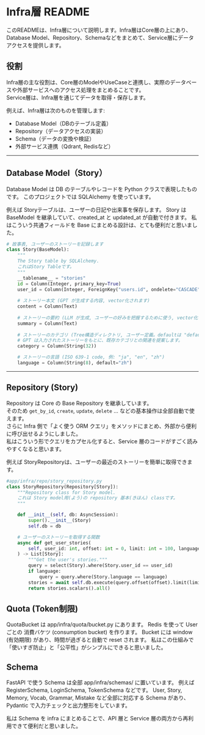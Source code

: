 # Infra層 README

このREADMEは、Infra層について説明します。Infra層はCore層の上にあり、Database Model、Repository、Schemaなどをまとめて、Service層にデータアクセスを提供します。


## 役割

Infra層の主な役割は、Core層のModelやUseCaseと連携し、実際のデータベースや外部サービスへのアクセス処理をまとめることです。  
Service層は、Infra層を通じてデータを取得・保存します。

例えば、Infra層は次のものを管理します:
- Database Model（DBのテーブル定義）
- Repository（データアクセスの実装）
- Schema（データの変換や検証）
- 外部サービス連携（Qdrant, Redisなど）

---

## Database Model（Story）

Database Model は DB のテーブルやレコードを Python クラスで表現したものです。
このプロジェクトでは SQLAlchemy を使っています。

例えば Storyテーブルは、ユーザーの日記や出来事を保存します。
Story は BaseModel を継承していて、created_at と updated_at が自動で付きます。
私はこういう共通フィールドを Base にまとめる設計は、とても便利だと思いました。

```python
# 故事表, ユーザーのストーリーを記録します
class Story(BaseModel):
    """
    The Story table by SQLAlchemy.
    これはStory Tableです。
    """
    __tablename__ = "stories"
    id = Column(Integer, primary_key=True)
    user_id = Column(Integer, ForeignKey("users.id", ondelete="CASCADE"))
    
    # ストーリー本文 (GPT が生成する内容, vector化されます)
    content = Column(Text)
    
    # ストーリーの要約 (LLM が生成, ユーザーの好みを把握するために使う, vector化されます)
    summary = Column(Text)
    
    # ストーリーのカテゴリ (Tree構造ディレクトリ, ユーザー定義。defaultは "default")
    # GPT は入力されたストーリーをもとに、既存カテゴリとの関連を提案します。
    category = Column(String(32))

    # ストーリーの言語 (ISO 639-1 code, 例: "ja", "en", "zh")
    language = Column(String(8), default="zh")
```

---

## Repository (Story)

Repository は Core の Base Repository を継承しています。  
そのため `get_by_id`, `create`, `update`, `delete` ... などの基本操作は全部自動で使えます。  
さらに Infra 側で「よく使う ORM クエリ」をメソッドにまとめ、外部から便利に呼び出せるようにしました。  
私はこういう形でクエリをカプセル化すると、Service 層のコードがすごく読みやすくなると思います。

例えば StoryRepositoryは、ユーザーの最近のストーリーを簡単に取得できます。
```python
#app/infra/repo/story_repository.py
class StoryRepository(Repository[Story]):
    """Repository class for Story model.
    これは Story model用(よう)の repository 基本(きほん) classです。
    """

    def __init__(self, db: AsyncSession):
        super().__init__(Story)
        self.db = db 

    # ユーザーのストーリーを取得する関数
    async def get_user_stories(
        self, user_id: int, offset: int = 0, limit: int = 100, language: str | None = None
    ) -> List[Story]:
        """Get the user's stories."""
        query = select(Story).where(Story.user_id == user_id)
        if language:
            query = query.where(Story.language == language)
        stories = await self.db.execute(query.offset(offset).limit(limit))
        return stories.scalars().all()
```

## Quota (Token制限)

QuotaBucket は app/infra/quota/bucket.py にあります。
Redis を使って User ごとの 消費バケツ (consumption bucket) を作ります。
Bucket には window (有効期限) があり、時間が過ぎると自動で reset されます。
私はこの仕組みで「使いすぎ防止」と「公平性」がシンプルにできると思いました。


## Schema

FastAPI で使う Schema は全部 app/infra/schemas/ に置いています。
例えば RegisterSchema, LoginSchema, TokenSchema などです。
User, Story, Memory, Vocab, Grammar, Mistake など全部に対応する Schema があり、
Pydantic で入力チェックと出力整形をしています。

私は Schema を infra にまとめることで、API 層と Service 層の両方から再利用できて便利だと思いました。